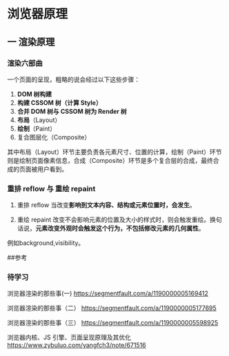 # 浏览器原理

## 一 渲染原理
### 渲染六部曲
一个页面的呈现，粗略的说会经过以下这些步骤：

1. **DOM 树构建**
2. **构建 CSSOM 树（计算 Style）** 
3. **合并 DOM 树与 CSSOM 树为 Render 树**
4. **布局**（Layout）
5. **绘制**（Paint）
6. 复合图层化（Composite）

其中布局（Layout）环节主要负责各元素尺寸、位置的计算，绘制（Paint）环节则是绘制页面像素信息，合成（Composite）环节是多个复合层的合成，最终合成的页面被用户看到。

### 重排 reflow 与 重绘 repaint
1. 重排 reflow
当改变**影响到文本内容、结构或元素位置时，会发生**。

2. 重绘 repaint
改变不会影响元素的位置及大小的样式时，则会触发重绘。换句话说，**元素改变外观时会触发这个行为，不包括修改元素的几何属性**。

例如background,visibility。

##参考
### 待学习
浏览器渲染的那些事(一)
https://segmentfault.com/a/1190000005169412

浏览器渲染的那些事（二）
https://segmentfault.com/a/1190000005177695

浏览器渲染的那些事（三）
https://segmentfault.com/a/1190000005598925

浏览器内核、JS 引擎、页面呈现原理及其优化
https://www.zybuluo.com/yangfch3/note/671516